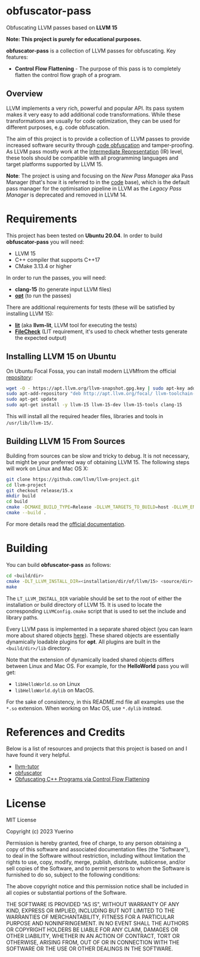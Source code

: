 obfuscator-pass
=========
Obfuscating LLVM passes based on **LLVM 15**

**Note: This project is purely for educational purposes.**

**obfuscator-pass** is a collection of LLVM passes for obfuscating. Key features:

* **Control Flow Flattening** - The purpose of this pass is to completely flatten the control flow graph of a program.

## Overview

LLVM implements a very rich, powerful and popular API. Its pass system makes it
very easy to add additional code transformations. While these transformations
are usually for code optimization, they can be used for different purposes,
e.g. code obfuscation.

The aim of this project is to provide a collection of LLVM passes to provide
increased software security through
[code obfuscation](https://en.wikipedia.org/wiki/Obfuscation_%28software%29)
and tamper-proofing. As LLVM pass mostly work at the
[Intermediate Representation](http://en.wikipedia.org/wiki/Intermediate_language)
(IR) level, these tools should be compatible with all programming languages and
target platforms supported by LLVM 15.

**Note**: The project is using and focusing on the _New Pass Manager_ aka Pass Manager
(that's how it is referred to in the
[code](https://github.com/llvm/llvm-project/blob/release/15.x/llvm/include/llvm/IR/PassManager.h#L469)
base), which is the default pass manager for the optimisation pipeline in LLVM as the _Legacy Pass Manager_
is deprecated and removed in LLVM 14.

<!-- === -->

Requirements
========
This project has been tested on **Ubuntu 20.04**. In order to build **obfuscator-pass** you will need:
  * LLVM 15
  * C++ compiler that supports C++17
  * CMake 3.13.4 or higher

In order to run the passes, you will need:
  * **clang-15** (to generate input LLVM files)
  * [**opt**](http://llvm.org/docs/CommandGuide/opt.html) (to run the passes)

There are additional requirements for tests (these will be satisfied by
installing LLVM 15):
  * [**lit**](https://llvm.org/docs/CommandGuide/lit.html) (aka **llvm-lit**,
    LLVM tool for executing the tests)
  * [**FileCheck**](https://llvm.org/docs/CommandGuide/FileCheck.html) (LIT
    requirement, it's used to check whether tests generate the expected output)

<!-- ## Installing LLVM 15 on Mac OS X
On Darwin you can install LLVM 15 with [Homebrew](https://brew.sh/):

```bash
brew install llvm@15
```

If you already have an older version of LLVM installed, you can upgrade it to
LLVM 15 like this:

```bash
brew upgrade llvm
```

Once the installation (or upgrade) is complete, all the required header files,
libraries and tools will be located in `/usr/local/opt/llvm/`. -->

## Installing LLVM 15 on Ubuntu
On Ubuntu Focal Fossa, you can install modern LLVMfrom the official
[repository](http://apt.llvm.org/):

```bash
wget -O - https://apt.llvm.org/llvm-snapshot.gpg.key | sudo apt-key add -
sudo apt-add-repository "deb http://apt.llvm.org/focal/ llvm-toolchain-focal-15 main"
sudo apt-get update
sudo apt-get install -y llvm-15 llvm-15-dev llvm-15-tools clang-15
```
This will install all the required header files, libraries and tools in
`/usr/lib/llvm-15/`.

## Building LLVM 15 From Sources
Building from sources can be slow and tricky to debug. It is not necessary, but
might be your preferred way of obtaining LLVM 15. The following steps will work
on Linux and Mac OS X:

```bash
git clone https://github.com/llvm/llvm-project.git
cd llvm-project
git checkout release/15.x
mkdir build
cd build
cmake -DCMAKE_BUILD_TYPE=Release -DLLVM_TARGETS_TO_BUILD=host -DLLVM_ENABLE_PROJECTS=clang <llvm-project/root/dir>/llvm/
cmake --build .
```
For more details read the [official
documentation](https://llvm.org/docs/CMake.html).

<!-- === -->

Building
========
You can build **obfuscator-pass** as follows:

```bash
cd <build/dir>
cmake -DLT_LLVM_INSTALL_DIR=<installation/dir/of/llvm/15> <source/dir>
make
```

The `LT_LLVM_INSTALL_DIR` variable should be set to the root of either the
installation or build directory of LLVM 15. It is used to locate the
corresponding `LLVMConfig.cmake` script that is used to set the include and
library paths.

Every LLVM pass is implemented in a separate shared object
(you can learn more about shared objects
[here](http://www.yolinux.com/TUTORIALS/LibraryArchives-StaticAndDynamic.html)).
These shared objects are essentially dynamically loadable plugins for **opt**.
All plugins are built in the `<build/dir>/lib` directory.

Note that the extension of dynamically loaded shared objects differs between
Linux and Mac OS. For example, for the **HelloWorld** pass you will get:

* `libHelloWorld.so` on Linux
* `libHelloWorld.dylib` on MacOS.

For the sake of consistency, in this README.md file all examples use the `*.so`
extension. When working on Mac OS, use `*.dylib` instead.

<!-- === -->

References and Credits
========
Below is a list of resources and projects that this project is based on and I have found it very helpful.
* [llvm-tutor](https://github.com/banach-space/llvm-tutor)
* [obfuscator](https://github.com/obfuscator-llvm/obfuscator)
* [Obfuscating C++ Programs via Control Flow Flattening](http://ac.inf.elte.hu/Vol_030_2009/003.pdf)

<!-- === -->

License
========
MIT License

Copyright (c) 2023 Yuerino

Permission is hereby granted, free of charge, to any person obtaining a copy
of this software and associated documentation files (the "Software"), to deal
in the Software without restriction, including without limitation the rights
to use, copy, modify, merge, publish, distribute, sublicense, and/or sell
copies of the Software, and to permit persons to whom the Software is
furnished to do so, subject to the following conditions:

The above copyright notice and this permission notice shall be included in all
copies or substantial portions of the Software.

THE SOFTWARE IS PROVIDED "AS IS", WITHOUT WARRANTY OF ANY KIND, EXPRESS OR
IMPLIED, INCLUDING BUT NOT LIMITED TO THE WARRANTIES OF MERCHANTABILITY,
FITNESS FOR A PARTICULAR PURPOSE AND NONINFRINGEMENT. IN NO EVENT SHALL THE
AUTHORS OR COPYRIGHT HOLDERS BE LIABLE FOR ANY CLAIM, DAMAGES OR OTHER
LIABILITY, WHETHER IN AN ACTION OF CONTRACT, TORT OR OTHERWISE, ARISING FROM,
OUT OF OR IN CONNECTION WITH THE SOFTWARE OR THE USE OR OTHER DEALINGS IN THE
SOFTWARE.


